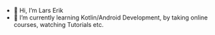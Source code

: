 - 👋 Hi, I’m Lars Erik
- 🌱 I’m currently learning Kotlin/Android Development, by taking online courses, watching Tutorials etc. 



<!---
larsa9/larsa9 is a ✨ special ✨ repository because its `README.md` (this file) appears on your GitHub profile.
You can click the Preview link to take a look at your changes.
--->
